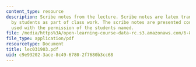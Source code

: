 ```yaml
---
content_type: resource
description: Scribe notes from the lecture. Scribe notes are latex transcriptions
  by students as part of class work. The scribe notes are presented courtesy of and
  used with the permission of the students named.
file: /media/https%3A/open-learning-course-data-rc.s3.amazonaws.com/6-876j-advanced-topics-in-cryptography-spring-2003/c9e932023ace8c4967802f7680b3cc68_lec031903.pdf
file_type: application/pdf
resourcetype: Document
title: lec031903.pdf
uid: c9e93202-3ace-8c49-6780-2f7680b3cc68
---
```

